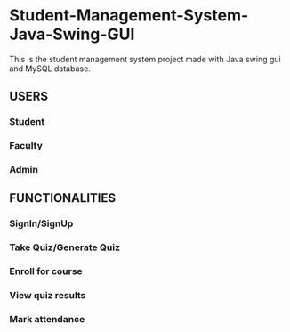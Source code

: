 # Student-Management-System-Java-Swing-GUI
This is the student management system project made with Java swing gui and MySQL database. 

## USERS
### Student
### Faculty
### Admin
## FUNCTIONALITIES
### SignIn/SignUp
### Take Quiz/Generate Quiz
### Enroll for course
### View quiz results
### Mark attendance
